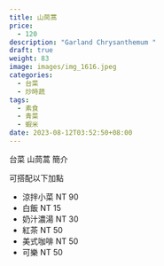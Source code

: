 ```yaml
---
title: 山茼蒿
price:
  - 120
description: "Garland Chrysanthemum "
draft: true
weight: 83
image: images/img_1616.jpeg
categories:
  - 台菜
  - 炒時蔬
tags:
  - 素食
  - 青菜
  - 蝦米
date: 2023-08-12T03:52:50+08:00
---
```


台菜 山茼蒿 簡介

可搭配以下加點

- 涼拌小菜  NT 90
- 白飯 NT 15
- 奶汁濃湯 NT 30
- 紅茶  NT 50
- 美式咖啡 NT 50
- 可樂 NT 50
